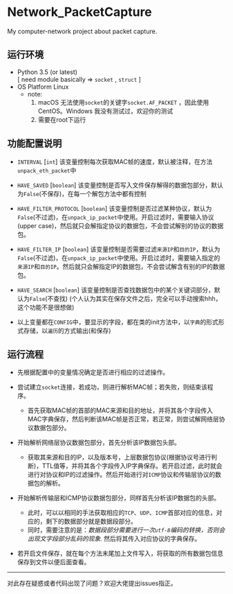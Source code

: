 # Network_PacketCapture
My computer-network project about packet capture. 

## 运行环境
+ Python 3.5 (or latest)    
    [ need module basically => `socket` ,  `struct` ]
+ OS Platform
    Linux
    + note:  
        1. macOS 无法使用`socket`的关键字`socket.AF_PACKET` ，因此使用CentOS。Windows 我没有测试过，欢迎你的测试
        2. 需要在root下运行

## 功能配置说明
+ `INTERVAL`  [`int`]
    该变量控制每次获取MAC帧的速度，默认被注释，在方法`unpack_eth_packet`中
    
+ `HAVE_SAVED`  [`boolean`]
    该变量控制是否写入文件保存解得的数据包部分，默认为`False`(不保存)，在每一个解包方法中都有控制
    
+ `HAVE_FILTER_PROTOCOL`  [`boolean`]
    该变量控制是否过滤某种协议，默认为`False`(不过滤)，在`unpack_ip_packet`中使用。开启过滤时，需要输入协议(upper case)，然后就只会解指定协议的数据包，不会尝试解别的协议的数据包。
    
+ `HAVE_FILTER_IP`  [`boolean`]
    该变量控制是否需要过滤`来源IP`和`目的IP`，默认为`False`(不过滤)，在`unpack_ip_packet`中使用。开启过滤时，需要输入指定的`来源IP`和`目的IP`。然后就只会解指定IP的数据包，不会尝试解含有别的IP的数据包。
    
+ `HAVE_SEARCH`  [`boolean`]
    该变量控制是否查找数据包中的某个关键词部分，默认为`False`(不查找) (个人认为其实在保存文件之后，完全可以手动搜索hhh，这个功能不是很想做)
    
+ 以上变量都在`CONFIG`中，要显示的字段，都在类的init方法中，以`字典`的形式形式存储，以`遍历`的方式输出(和保存)

## 运行流程
+ 先根据配置中的变量情况确定是否进行相应的过滤操作。 

+ 尝试建立`socket`连接，若成功，则进行解析MAC帧；若失败，则结束该程序。
    + 首先获取MAC帧的首部的MAC来源和目的地址，并将其各个字段传入MAC字典保存，然后判断该MAC帧是否正常，若正常，则尝试解网络层协议数据包部分。

+ 开始解析网络层协议数据包部分，首先分析该IP数据包头部。
    + 获取其来源和目的IP，以及版本号，上层数据包协议(根据协议号进行判断)，TTL值等，并将其各个字段传入IP字典保存。若开启过滤，此时就会进行对协议和IP的过滤操作。然后开始进行对`ICMP`协议和传输层协议的数据包的解析。

+ 开始解析传输层和ICMP协议数据包部分，同样首先分析该IP数据包的头部。
    + 此时，可以以相同的手法获取相应的`TCP`、`UDP`、`ICMP`首部对应的信息，对应的，剩下的数据部分就是数据段部分。
    + 同时，需要注意的是：*数据段部分需要进行一次`utf-8`编码的转换，否则会出现文字段部分乱码的现象.* 然后将其传入对应协议的字典保存。

+ 若开启文件保存，就在每个方法末尾加上文件写入，将获取的所有数据包信息保存到文件以便后面查看。

--- 

对此存在疑惑或者代码出现了问题？欢迎大佬提出issues指正。



    

